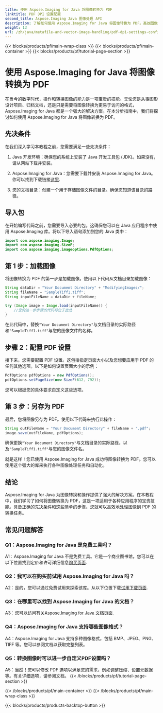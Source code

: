 ```yaml
---
title: 使用 Aspose.Imaging for Java 将图像转换为 PDF
linktitle: PDF DPI 设置配置
second_title: Aspose.Imaging Java 图像处理 API
description: 了解如何使用 Aspose.Imaging for Java 将图像转换为 PDF。高效图像处理的分步指南。
weight: 13
url: /zh/java/metafile-and-vector-image-handling/pdf-dpi-settings-configuration/
---
```


{{< blocks/products/pf/main-wrap-class >}}
{{< blocks/products/pf/main-container >}}
{{< blocks/products/pf/tutorial-page-section >}}

# 使用 Aspose.Imaging for Java 将图像转换为 PDF

在当今的数字时代，操作和转换图像的能力是一项宝贵的技能。无论您是从事图形设计项目、归档文档，还是只是需要将图像转换为更易于访问的格式，Aspose.Imaging for Java 都是一个强大的解决方案。在本分步指南中，我们将探讨如何使用 Aspose.Imaging for Java 将图像转换为 PDF。

## 先决条件

在我们深入学习本教程之前，您需要满足一些先决条件：

1. Java 开发环境：确保您的系统上安装了 Java 开发工具包 (JDK)。如果没有，请从网站下载并安装。

2.  Aspose.Imaging for Java：您需要下载并安装 Aspose.Imaging for Java。你可以找到下载链接[这里](https://releases.aspose.com/imaging/java/).

3. 您的文档目录：创建一个用于存储图像文件的目录。确保您知道该目录的路径。

## 导入包

在开始编写代码之前，您需要导入必要的包。这确保您可以在 Java 应用程序中使用 Aspose.Imaging 库。将以下导入语句添加到您的 Java 类中：

```java
import com.aspose.imaging.Image;
import com.aspose.imaging.SizeF;
import com.aspose.imaging.imageoptions.PdfOptions;
```

## 第 1 步：加载图像

将图像转换为 PDF 的第一步是加载图像。使用以下代码从文档目录加载图像：

```java
String dataDir = "Your Document Directory" + "ModifyingImages/";
String fileName = "SampleTiff1.tiff";
String inputFileName = dataDir + fileName;

try (Image image = Image.load(inputFileName)) {
    //您的进一步步骤的代码将位于此处
}
```

在此代码中，替换`"Your Document Directory"`与文档目录的实际路径和`"SampleTiff1.tiff"`与您的图像文件的名称。

## 步骤 2：配置 PDF 设置

接下来，您需要配置 PDF 设置。这包括指定页面大小以及您想要应用于 PDF 的任何其他选项。以下是如何设置页面大小的示例：

```java
PdfOptions pdfOptions = new PdfOptions();
pdfOptions.setPageSize(new SizeF(612, 792));
```

您可以根据您的具体要求自定义这些选项。

## 第 3 步：另存为 PDF

最后，您将图像另存为 PDF。使用以下代码来执行此操作：

```java
String outFileName = "Your Document Directory" + fileName + ".pdf";
image.save(outFileName, pdfOptions);
```

确保更换`"Your Document Directory"`与文档目录的实际路径，以及`"SampleTiff1.tiff"`与您的图像文件名。

就是这样！您已使用 Aspose.Imaging for Java 成功将图像转换为 PDF。您可以使用这个强大的库来执行各种图像处理任务和自动化。

## 结论

Aspose.Imaging for Java 为图像转换和操作提供了强大的解决方案。在本教程中，我们学习了如何将图像转换为 PDF，这是一项适用于各种应用程序的宝贵技能。具备正确的先决条件和这些简单的步骤，您就可以高效地处理图像到 PDF 的转换任务。

## 常见问题解答

### Q1：Aspose.Imaging for Java 是免费工具吗？

A1：Aspose.Imaging for Java 不是免费工具。它是一个商业图书馆，您可以在以下位置找到定价和许可详细信息[购买页面](https://purchase.aspose.com/buy).

### Q2：我可以在购买前试用 Aspose.Imaging for Java 吗？

 A2：是的，您可以通过免费试用来探索该库。从以下位置下载[试用下载页面](https://releases.aspose.com/).

### Q3：在哪里可以找到 Aspose.Imaging for Java 的文档？

 A3：您可以访问有关[Aspose.Imaging for Java 文档页面](https://reference.aspose.com/imaging/java/).

### Q4：Aspose.Imaging for Java 支持哪些图像格式？

A4：Aspose.Imaging for Java 支持多种图像格式，包括 BMP、JPEG、PNG、TIFF 等。您可以参阅文档以获取完整列表。

### Q5：转换图像时可以进一步自定义PDF设置吗？

A5：当然！您可以修改 PDF 选项以满足您的需求，例如调整压缩、设置元数据等。有关详细选项，请参阅文档。
{{< /blocks/products/pf/tutorial-page-section >}}

{{< /blocks/products/pf/main-container >}}
{{< /blocks/products/pf/main-wrap-class >}}

{{< blocks/products/products-backtop-button >}}
